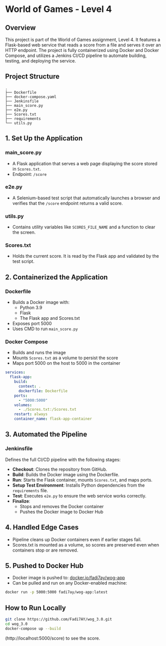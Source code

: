 # World of Games - Level 4

## Overview
This project is part of the World of Games assignment, Level 4. It features a Flask-based web service that reads a score from a file and serves it over an HTTP endpoint. 
The project is fully containerized using Docker and Docker Compose, and utilizes a Jenkins CI/CD pipeline to automate building, testing, and deploying the service.

## Project Structure
```
.
├── Dockerfile
├── docker-compose.yaml
├── Jenkinsfile
├── main_score.py
├── e2e.py
├── Scores.txt
├── requirements
└── utils.py
```

## 1. Set Up the Application

### main_score.py
- A Flask application that serves a web page displaying the score stored in `Scores.txt`.
- Endpoint: `/score`

### e2e.py
- A Selenium-based test script that automatically launches a browser and verifies that the `/score` endpoint returns a valid score.

### utils.py
- Contains utility variables like `SCORES_FILE_NAME` and a function to clear the screen.

### Scores.txt
- Holds the current score. It is read by the Flask app and validated by the test script.

## 2. Containerized the Application

### Dockerfile
- Builds a Docker image with:
  - Python 3.9
  - Flask
  - The Flask app and Scores.txt
- Exposes port 5000
- Uses CMD to run `main_score.py`

### Docker Compose
- Builds and runs the image
- Mounts `Scores.txt` as a volume to persist the score
- Maps port 5000 on the host to 5000 in the container

```yaml
services:
  flask-app:
    build:
      context: .
      dockerfile: Dockerfile
    ports:
      - "5000:5000"
    volumes:
      - ./Scores.txt:/Scores.txt
    restart: always
    container_name: flask-app-container
```

## 3. Automated the Pipeline

### Jenkinsfile
Defines the full CI/CD pipeline with the following stages:

- **Checkout**: Clones the repository from GitHub.
- **Build**: Builds the Docker image using the Dockerfile.
- **Run**: Starts the Flask container, mounts `Scores.txt`, and maps ports.
- **Setup Test Environment**: Installs Python dependencies from the `requirements` file.
- **Test**: Executes `e2e.py` to ensure the web service works correctly.
- **Finalize**:
  - Stops and removes the Docker container
  - Pushes the Docker image to Docker Hub

## 4. Handled Edge Cases
- Pipeline cleans up Docker containers even if earlier stages fail.
- Scores.txt is mounted as a volume, so scores are preserved even when containers stop or are removed.

## 5. Pushed to Docker Hub
- Docker image is pushed to: [docker.io/fadi7ay/wog-app](https://hub.docker.com/r/fadi7ay/wog-app)
- Can be pulled and run on any Docker-enabled machine:

```bash
docker run -p 5000:5000 fadi7ay/wog-app:latest
```

## How to Run Locally
```bash
git clone https://github.com/Fadi7AY/wog_3.0.git
cd wog_3.0
docker-compose up --build
```

(http://localhost:5000/score) to see the score.


